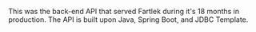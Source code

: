 This was the back-end API that served Fartlek during it's 18 months in production. The API is built upon Java, Spring Boot, and JDBC Template. 
